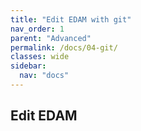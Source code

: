 ```yaml
---
title: "Edit EDAM with git"
nav_order: 1
parent: "Advanced"
permalink: /docs/04-git/
classes: wide
sidebar:
  nav: "docs"
---
```

## Edit EDAM
